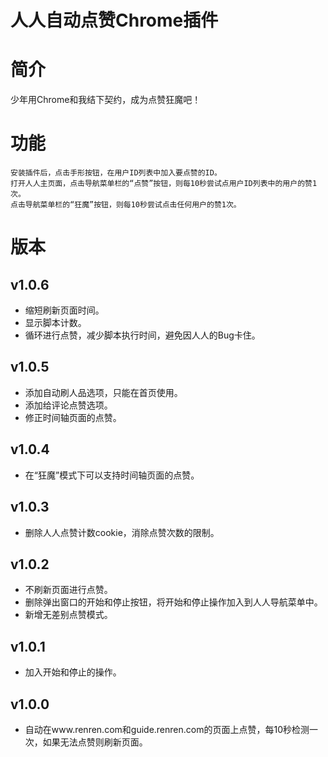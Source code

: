 人人自动点赞Chrome插件
=========

# 简介

少年用Chrome和我结下契约，成为点赞狂魔吧！

# 功能

    安装插件后，点击手形按钮，在用户ID列表中加入要点赞的ID。
    打开人人主页面，点击导航菜单栏的“点赞”按钮，则每10秒尝试点用户ID列表中的用户的赞1次。
    点击导航菜单栏的“狂魔”按钮，则每10秒尝试点击任何用户的赞1次。

# 版本

## v1.0.6

* 缩短刷新页面时间。
* 显示脚本计数。
* 循环进行点赞，减少脚本执行时间，避免因人人的Bug卡住。

## v1.0.5

* 添加自动刷人品选项，只能在首页使用。
* 添加给评论点赞选项。
* 修正时间轴页面的点赞。

## v1.0.4

* 在“狂魔”模式下可以支持时间轴页面的点赞。

## v1.0.3

* 删除人人点赞计数cookie，消除点赞次数的限制。

## v1.0.2

* 不刷新页面进行点赞。
* 删除弹出窗口的开始和停止按钮，将开始和停止操作加入到人人导航菜单中。
* 新增无差别点赞模式。

## v1.0.1

* 加入开始和停止的操作。

## v1.0.0

* 自动在www.renren.com和guide.renren.com的页面上点赞，每10秒检测一次，如果无法点赞则刷新页面。